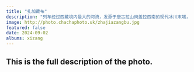 ```yaml
---
title: "扎加藏布"
description: "列车经过西藏境内最大的河流，发源于唐古拉山岗盖拉西南的现代冰川末端，源头海拔5400米，全长480公里。 从源头开始向西七八公里的样子与青藏线相遇，随后并行南下一小段之后又继续西行，最后注入色林错。虽然照片里看到的河流并不大，但是一般修桥综合考虑也会选择跨度小的位置，它向西以后有很长一段是辫状河流，宽度达一公里以上。"
image: http://photo.chachaphoto.uk/zhajiazangbu.jpg
featured: false
date: 2024-09-02
albums: xizang
---
```


## This is the full description of the photo.
